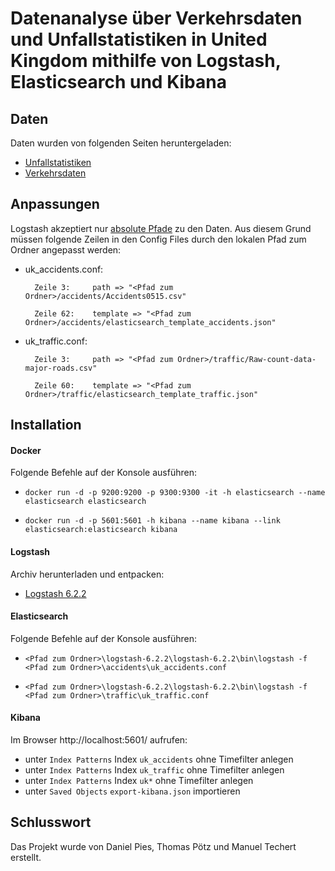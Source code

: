 # Datenanalyse über Verkehrsdaten und Unfallstatistiken in United Kingdom mithilfe von Logstash, Elasticsearch und Kibana

## Daten

Daten wurden von folgenden Seiten heruntergeladen:

- [Unfallstatistiken](https://www.kaggle.com/silicon99/dft-accident-data)
- [Verkehrsdaten](https://www.kaggle.com/sohier/uk-traffic-counts)

## Anpassungen

Logstash akzeptiert nur [absolute Pfade](https://www.elastic.co/guide/en/logstash/current/plugins-inputs-file.html#plugins-inputs-file-path) zu den Daten.
Aus diesem Grund müssen folgende Zeilen in den Config Files durch den lokalen Pfad zum Ordner angepasst werden:

- uk_accidents.conf:

		Zeile 3:     path => "<Pfad zum Ordner>/accidents/Accidents0515.csv"

		Zeile 62:    template => "<Pfad zum Ordner>/accidents/elasticsearch_template_accidents.json"

- uk_traffic.conf:

		Zeile 3:     path => "<Pfad zum Ordner>/traffic/Raw-count-data-major-roads.csv"

		Zeile 60:    template => "<Pfad zum Ordner>/traffic/elasticsearch_template_traffic.json"

## Installation

#### Docker

Folgende Befehle auf der Konsole ausführen:

- `docker run -d -p 9200:9200 -p 9300:9300 -it -h elasticsearch --name elasticsearch elasticsearch`

- `docker run -d -p 5601:5601 -h kibana --name kibana --link elasticsearch:elasticsearch kibana`

#### Logstash

Archiv herunterladen und entpacken:

- [Logstash 6.2.2](https://artifacts.elastic.co/downloads/logstash/logstash-6.2.2.zip)

#### Elasticsearch

Folgende Befehle auf der Konsole ausführen:

- `<Pfad zum Ordner>\logstash-6.2.2\logstash-6.2.2\bin\logstash -f <Pfad zum Ordner>\accidents\uk_accidents.conf`

- `<Pfad zum Ordner>\logstash-6.2.2\logstash-6.2.2\bin\logstash -f <Pfad zum Ordner>\traffic\uk_traffic.conf`

#### Kibana

Im Browser http://localhost:5601/ aufrufen:

- unter `Index Patterns` Index `uk_accidents` ohne Timefilter anlegen
- unter `Index Patterns` Index `uk_traffic` ohne Timefilter anlegen
- unter `Index Patterns` Index `uk*` ohne Timefilter anlegen
- unter `Saved Objects` `export-kibana.json` importieren

## Schlusswort

Das Projekt wurde von Daniel Pies, Thomas Pötz und Manuel Techert erstellt.
